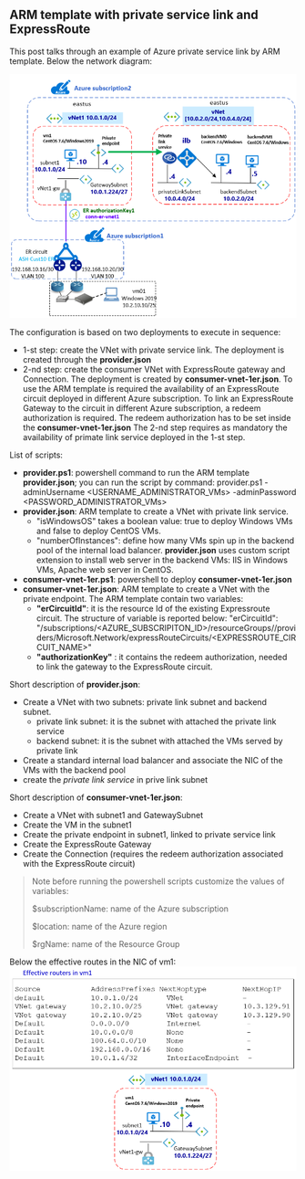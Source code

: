 <properties
pageTitle= 'private service link'
description= "private service link"
documentationcenter: na
services=""
documentationCenter="na"
authors="fabferri"
manager=""
editor=""/>

<tags
   ms.service="configuration-Example-Azure"
   ms.devlang="na"
   ms.topic="article"
   ms.tgt_pltfrm="na"
   ms.workload="na"
   ms.date="16/10/2019"
   ms.author="fabferri" />

## ARM template with private service link and ExpressRoute
This post talks through an example of Azure private service link by ARM template.
Below the network diagram:

[![1]][1]


The configuration is based on two deployments to execute in sequence:
* 1-st step: create the VNet with private service link. The deployment is created through the **provider.json**
* 2-nd step: create the consumer VNet with ExpressRoute gateway and Connection. The deployment is created by **consumer-vnet-1er.json**. To use the ARM template is required the availability of an ExpressRoute circuit deployed in different Azure subscription.
To link an ExpressRoute Gateway to the circuit in different Azure subscription, a redeem authorization is required. The redeem authorization has to be set inside the **consumer-vnet-1er.json**
The 2-nd step requires as mandatory the availability of primate link service deployed in the 1-st step.


List of scripts:
* **provider.ps1**: powershell command to run the ARM template **provider.json**; you can run the script by command:
  provider.ps1 -adminUsername <USERNAME_ADMINISTRATOR_VMs> -adminPassword <PASSWORD_ADMINISTRATOR_VMs>
* **provider.json**: ARM template to create a VNet with private link service. 
   - "isWindowsOS" takes a boolean value: true to deploy Windows VMs and false to deploy CentOS VMs.
   - "numberOfInstances": define how many VMs spin up in the backend pool of the internal load balancer.
   **provider.json** uses custom script extension to install web server in the backend VMs: IIS in Windows VMs, Apache web server in CentOS. 
* **consumer-vnet-1er.ps1**: powershell to deploy **consumer-vnet-1er.json**
* **consumer-vnet-1er.json**: ARM template to create a VNet with the private endpoint. The ARM template contain two variables:    
   - **"erCircuitId"**: it is the resource Id of the existing Expressroute circuit. The structure of variable is reported below:
"erCircuitId": "/subscriptions/<AZURE_SUBSCRIPITON_ID>/resourceGroups/<RESOURCE-GROUP>/providers/Microsoft.Network/expressRouteCircuits/<EXPRESSROUTE_CIRCUIT_NAME>"
   - **"authorizationKey"** : it contains the redeem authorization, needed to link the gateway to the ExpressRoute circuit.

Short description of  **provider.json**:
* Create a VNet with two subnets: private link subnet and backend subnet.  
   - private link subnet: it is the subnet with attached the private link service
   - backend subnet: it is the subnet with attached the VMs served by private link
* Create a standard internal load balancer and associate the NIC of the VMs with the backend pool
* create the *private link service* in prive link subnet

Short description of  **consumer-vnet-1er.json**:
* Create a VNet with subnet1 and GatewaySubnet
* Create the VM in the subnet1
* Create the private endpoint in subnet1, linked to private service link
* Create the ExpressRoute Gateway
* Create the Connection (requires the redeem authorization associated with the ExpressRoute circuit)


> Note
> before running the powershell scripts customize the values of variables:
>
>   $subscriptionName: name of the Azure subscription
>
>   $location: name of the Azure region
>
>   $rgName: name of the Resource Group

Below the effective routes in the NIC of vm1:
[![2]][2]

<!--Image References-->

[1]: ./media/network-diagram.png "network overview"
[2]: ./media/effective-routes.png "effective routes vm1"
<!--Link References-->

